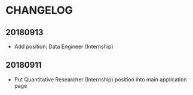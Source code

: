 # CHANGELOG

## 20180913

- Add position: Data Engineer (Internship)

## 20180911

- Put Quantitative Researcher (Internship) position into main application page

